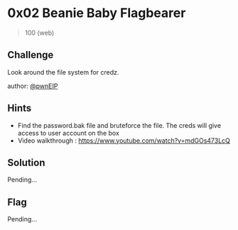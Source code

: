 # 0x02 Beanie Baby Flagbearer
> 100 (web)

## Challenge

Look around the file system for credz.

author: [@pwnEIP](https://twitter.com/pwnEIP)

## Hints

* Find the password.bak file and bruteforce the file. The creds will give access to user account on the box
* Video walkthrough : https://www.youtube.com/watch?v=mdGOs473LcQ

## Solution

Pending...

## Flag

Pending...
